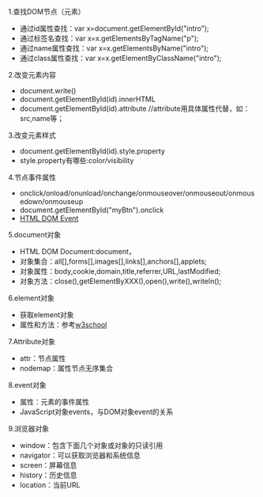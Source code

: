 1.查找DOM节点（元素）
 - 通过id属性查找：var x=document.getElementById("intro");
 - 通过标签名查找：var x=x.getElementsByTagName("p");
 - 通过name属性查找：var x=x.getElementsByName("intro");
 - 通过class属性查找：var x=x.getElementByClassName("intro");
 
2.改变元素内容
 - document.write()
 - document.getElementById(id).innerHTML
 - document.getElementById(id).attribute  //attribute用具体属性代替，如：src,name等；

3.改变元素样式
 - document.getElementById(id).style.property
 - style.property有哪些:color/visibility

4.节点事件属性
 - onclick/onload/onunload/onchange/onmouseover/onmouseout/onmousedown/onmouseup
 - document.getElementById("myBtn").onclick
 - [HTML DOM Event](http://www.w3school.com.cn/jsref/dom_obj_event.asp)
 
5.document对象
 - HTML DOM Document:document，
 - 对象集合：all[],forms[],images[],links[],anchors[],applets;
 - 对象属性：body,cookie,domain,title,referrer,URL,lastModified;
 - 对象方法：close(),getElementByXXX(),open(),write(),writeln();
 
6.element对象
 - 获取element对象
 - 属性和方法：参考[w3school](http://www.w3school.com.cn/jsref/dom_obj_all.asp)

7.Attribute对象
 - attr：节点属性
 - nodemap：属性节点无序集合
 
8.event对象
 - 属性：元素的事件属性
 - JavaScript对象events，与DOM对象event的关系
 
 9.浏览器对象
  - window：包含下面几个对象或对象的只读引用
  - navigator：可以获取浏览器和系统信息
  - screen：屏幕信息
  - history：历史信息
  - location：当前URL
 
 
